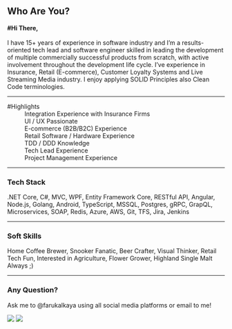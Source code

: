 ## Who Are You?
<b>#Hi There,</b> <br/><br/>
I have 15+ years of experience in software industry and I’m a results-oriented tech lead and software engineer skilled in leading the development of multiple commercially successful products from scratch, with active involvement throughout the development life cycle. I’ve experience in Insurance, Retail (E-commerce), Customer Loyalty Systems and Live Streaming Media industry. I enjoy applying SOLID Principles also Clean Code terminologies.
________________________________________________________________________________________________________________________________________
<dl>
  <dt>#Highlights</dt>
  <dd></dd>
  <dd>Integration Experience with Insurance Firms</dd>
  <dd>UI / UX Passionate</dd>
  <dd>E-commerce (B2B/B2C) Experience</dd>
  <dd>Retail Software / Hardware Experience</dd>
  <dd>TDD / DDD Knowledge</dd>
  <dd>Tech Lead Experience</dd>
  <dd>Project Management Experience</dd>
</dl>

________________________________________________________________________________________________________________________________________
### Tech Stack <br/>
.NET Core, C#, MVC, WPF, Entity Framework Core, RESTful API, Angular, Node.js, Golang, Android, TypeScript, MSSQL, Postgres, gRPC, GrapQL, Microservices, SOAP, Redis, Azure, AWS, Git, TFS, Jira, Jenkins
________________________________________________________________________________________________________________________________________

### Soft Skills <br/>
Home Coffee Brewer, Snooker Fanatic, Beer Crafter, Visual Thinker, Retail Tech Fun, Interested in Agriculture, Flower Grower, Highland Single Malt Always ;)
________________________________________________________________________________________________________________________________________
### Any Question? <br/>
Ask me to @farukalkaya using all social media platforms or email to me!

![](https://komarev.com/ghpvc/?username=hotkey)
![](https://hit.yhype.me/github/profile?user_id=1449423)

<!--
**Hotkey/hotkey** is a ✨ _special_ ✨ repository because its `README.md` (this file) appears on your GitHub profile.

Here are some ideas to get you started:

- 🔭 I’m currently working on ...
- 🌱 I’m currently learning ...
- 👯 I’m looking to collaborate on ...
- 🤔 I’m looking for help with ...
- 💬 Ask me about ...
- 📫 How to reach me: ...
- 😄 Pronouns: ...
- ⚡ Fun fact: ...
-->

